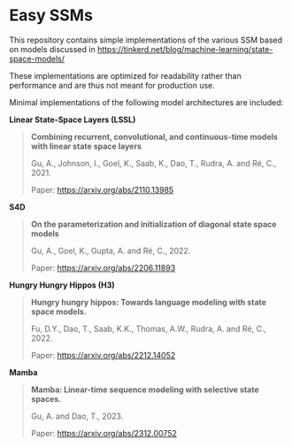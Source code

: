 
# Easy SSMs

This repository contains simple implementations of the various SSM based on models discussed in https://tinkerd.net/blog/machine-learning/state-space-models/

These implementations are optimized for readability rather than performance and are thus not meant for production use.

Minimal implementations of the following model architectures are included:

**Linear State-Space Layers (LSSL)**
> **Combining recurrent, convolutional, and continuous-time models with linear state space layers** 
>
> Gu, A., Johnson, I., Goel, K., Saab, K., Dao, T., Rudra, A. and Ré, C., 2021.
>
> Paper: https://arxiv.org/abs/2110.13985

**S4D**
> **On the parameterization and initialization of diagonal state space models** 
>
> Gu, A., Goel, K., Gupta, A. and Ré, C., 2022.
>
> Paper: https://arxiv.org/abs/2206.11893

**Hungry Hungry Hippos (H3)**
> **Hungry hungry hippos: Towards language modeling with state space models.**
>
> Fu, D.Y., Dao, T., Saab, K.K., Thomas, A.W., Rudra, A. and Ré, C., 2022.
> 
> Paper: https://arxiv.org/abs/2212.14052

**Mamba**
> **Mamba: Linear-time sequence modeling with selective state spaces.**
>
> Gu, A. and Dao, T., 2023.
> 
> Paper: https://arxiv.org/abs/2312.00752

